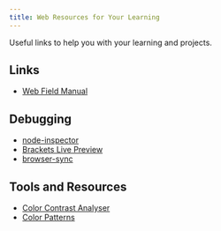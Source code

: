```yaml
---
title: Web Resources for Your Learning
---
```

Useful links to help you with your learning and projects.

## Links

*   <a href='http://webfieldmanual.com' target='_blank' rel='nofollow'>Web Field Manual</a>

## Debugging

*   <a href='https://www.npmjs.com/package/node-inspector' target='_blank' rel='nofollow'>node-inspector</a>
*   <a href='http://brackets.io' target='_blank' rel='nofollow'>Brackets Live Preview</a>
*   <a href='http://www.browsersync.io' target='_blank' rel='nofollow'>browser-sync</a>

## Tools and Resources

*   <a href='http://wave.webaim.org/report#/google.com' target='_blank' rel='nofollow'>Color Contrast Analyser</a>
*   <a href='http://colorlovers.com' target='_blank' rel='nofollow'>Color Patterns</a>